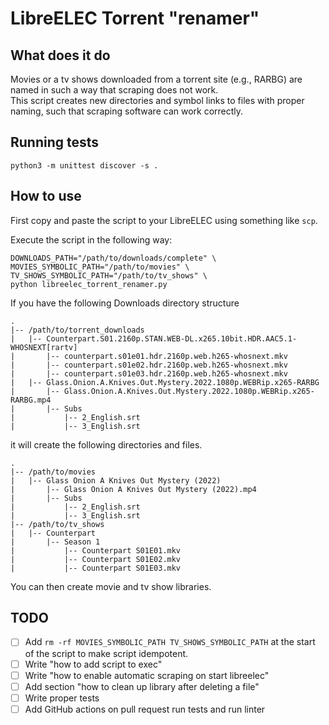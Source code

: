 # LibreELEC Torrent "renamer"

## What does it do

Movies or a tv shows downloaded from a torrent site (e.g., RARBG) are named in such a way that scraping does not work.  
This script creates new directories and symbol links to files with proper naming, such that scraping software can work correctly.


## Running tests

```shell
python3 -m unittest discover -s .
```


## How to use

First copy and paste the script to your LibreELEC using something like `scp`. 

Execute the script in the following way:
```shell
DOWNLOADS_PATH="/path/to/downloads/complete" \
MOVIES_SYMBOLIC_PATH="/path/to/movies" \
TV_SHOWS_SYMBOLIC_PATH="/path/to/tv_shows" \
python libreelec_torrent_renamer.py
```

If you have the following Downloads directory structure

```shell
.
|-- /path/to/torrent_downloads
|   |-- Counterpart.S01.2160p.STAN.WEB-DL.x265.10bit.HDR.AAC5.1-WHOSNEXT[rartv]
|       |-- counterpart.s01e01.hdr.2160p.web.h265-whosnext.mkv
|       |-- counterpart.s01e02.hdr.2160p.web.h265-whosnext.mkv
|       |-- counterpart.s01e03.hdr.2160p.web.h265-whosnext.mkv
|   |-- Glass.Onion.A.Knives.Out.Mystery.2022.1080p.WEBRip.x265-RARBG
|       |-- Glass.Onion.A.Knives.Out.Mystery.2022.1080p.WEBRip.x265-RARBG.mp4
|       |-- Subs
|           |-- 2_English.srt
|           |-- 3_English.srt
```

it will create the following directories and files.
```shell
.
|-- /path/to/movies
|   |-- Glass Onion A Knives Out Mystery (2022)
|       |-- Glass Onion A Knives Out Mystery (2022).mp4
|       |-- Subs
|           |-- 2_English.srt
|           |-- 3_English.srt
|-- /path/to/tv_shows
|   |-- Counterpart
|       |-- Season 1
|           |-- Counterpart S01E01.mkv
|           |-- Counterpart S01E02.mkv
|           |-- Counterpart S01E03.mkv
```

You can then create movie and tv show libraries.

## TODO

- [ ] Add `rm -rf MOVIES_SYMBOLIC_PATH TV_SHOWS_SYMBOLIC_PATH` at the start of the script to make script idempotent.
- [ ] Write "how to add script to exec"
- [ ] Write "how to enable automatic scraping on start libreelec"
- [ ] Add section "how to clean up library after deleting a file"
- [ ] Write proper tests
- [ ] Add GitHub actions on pull request run tests and run linter